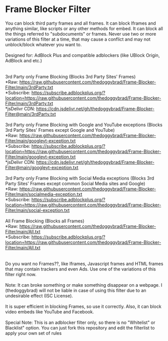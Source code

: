 # Frame Blocker Filter
You can block third party frames and all frames. It can block Iframes and anything similar, like scripts or any other methods for embed. It can block all the things referred to "subdocuments" or frames. Never use two or more variations of this filter at a time, that may cause a conflict and may not unblock/block whatever you want to.
<br>
<br>
Designed for: AdBlock Plus and compatible adblockers (like UBlock Origin, AdBlock and etc.)
<br>
<br>
<br>
3rd Party only Frame Blocking (Blocks 3rd Party Sites' Frames)
<br>
*Raw: https://raw.githubusercontent.com/thedoggybrad/Frame-Blocker-Filter/main/3rdParty.txt
<br>
*Subscribe: https://subscribe.adblockplus.org/?location=https://raw.githubusercontent.com/thedoggybrad/Frame-Blocker-Filter/main/3rdParty.txt
<br>
*jsDelivr CDN: https://cdn.jsdelivr.net/gh/thedoggybrad/Frame-Blocker-Filter@main/3rdParty.txt
<br>
<br>
3rd Party only Frame Blocking with Google and YouTube exceptions (Blocks 3rd Party Sites' Frames except Google and YouTube)
<br>
*Raw: https://raw.githubusercontent.com/thedoggybrad/Frame-Blocker-Filter/main/googleyt-exception.txt
<br>
*Subscribe: https://subscribe.adblockplus.org/?location=https://raw.githubusercontent.com/thedoggybrad/Frame-Blocker-Filter/main/googleyt-exception.txt
<br>
*jsDelivr CDN: https://cdn.jsdelivr.net/gh/thedoggybrad/Frame-Blocker-Filter@main/googleyt-exception.txt
<br>
<br>
3rd Party only Frame Blocking with Social Media exceptions (Blocks 3rd Party Sites' Frames except common Social Media sites and Google)
<br>
*Raw: https://raw.githubusercontent.com/thedoggybrad/Frame-Blocker-Filter/main/socialmedia-exception.txt
<br>
*Subscribe: https://subscribe.adblockplus.org/?location=https://raw.githubusercontent.com/thedoggybrad/Frame-Blocker-Filter/main/social-exception.txt
<br>
<br>
All Frame Blocking (Blocks all Frames)
<br>
*Raw: https://raw.githubusercontent.com/thedoggybrad/Frame-Blocker-Filter/main/All.txt
<br>
*Subscribe: https://subscribe.adblockplus.org/?location=https://raw.githubusercontent.com/thedoggybrad/Frame-Blocker-Filter/main/All.txt
<br>
<br>
<br>
Do you want no Frames??, like Iframes, Javascript frames and HTML frames that may contain trackers and even Ads. Use one of the variations of this filter right now.
<br>
<br>
Note: It can broke something or make something disappear on a webpage. I (thedoggybrad) will not be liable in case of using this filter due to an undesirable effect (ISC License).
<br>
<br>
It is super efficient in blocking Frames, so use it correctly. Also, it can block video embeds like YouTube and Facebook.
<br>
<br>
Special Note: This is an adblocker filter only, so there is no "Whitelist" or Blacklist" option. You can just fork this repository and edit the filterlist to apply your own set of rules
